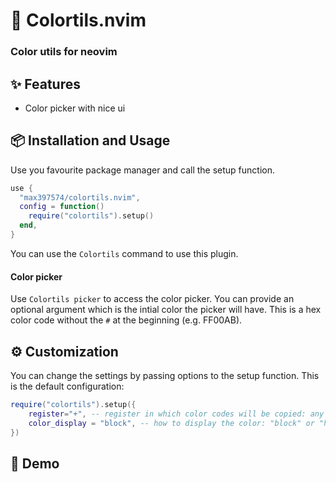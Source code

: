 # 🎨 Colortils.nvim
### Color utils for neovim



## ✨ Features
- Color picker with nice ui

## 📦 Installation and Usage

Use you favourite package manager and call the setup function.
```lua
use {
  "max397574/colortils.nvim",
  config = function()
    require("colortils").setup()
  end,
}
```

You can use the `Colortils` command to use this plugin.

#### Color picker
Use `Colortils picker` to access the color picker.
You can provide an optional argument which is the intial color the picker will have.
This is a hex color code without the `#` at the beginning (e.g. FF00AB).

## ⚙️ Customization
You can change the settings by passing options to the setup function.
This is the default configuration:
```lua
require("colortils").setup({
    register="+", -- register in which color codes will be copied: any register
    color_display = "block", -- how to display the color: "block" or "hex"
})
```

## 👀 Demo

